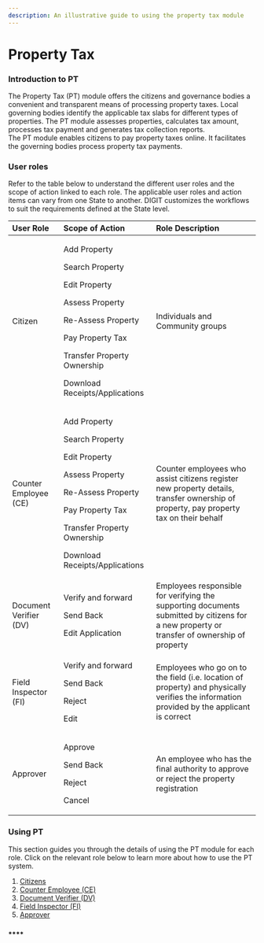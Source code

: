 ```yaml
---
description: An illustrative guide to using the property tax module
---
```


# Property Tax

### **Introduction to PT**

The Property Tax \(PT\) module offers the citizens and governance bodies a convenient and transparent means of processing property taxes. Local governing bodies identify the applicable tax slabs for different types of properties. The PT module assesses properties, calculates tax amount, processes tax payment and generates tax collection reports.   
The PT module enables citizens to pay property taxes online. It facilitates the governing bodies process property tax payments.

### User roles

Refer to the table below to understand the different user roles and the scope of action linked to each role. The applicable user roles and action items can vary from one State to another. DIGIT customizes the workflows to suit the requirements defined at the State level. 

<table>
  <thead>
    <tr>
      <th style="text-align:left">User Role</th>
      <th style="text-align:left">Scope of Action</th>
      <th style="text-align:left">Role Description</th>
    </tr>
  </thead>
  <tbody>
    <tr>
      <td style="text-align:left">Citizen</td>
      <td style="text-align:left">
        <p>Add Property</p>
        <p>Search Property</p>
        <p>Edit Property</p>
        <p>Assess Property</p>
        <p>Re-Assess Property</p>
        <p>Pay Property Tax</p>
        <p>Transfer Property Ownership</p>
        <p>Download Receipts/Applications</p>
      </td>
      <td style="text-align:left">Individuals and Community groups</td>
    </tr>
    <tr>
      <td style="text-align:left">Counter Employee (CE)</td>
      <td style="text-align:left">
        <p>Add Property</p>
        <p>Search Property</p>
        <p>Edit Property</p>
        <p>Assess Property</p>
        <p>Re-Assess Property</p>
        <p>Pay Property Tax</p>
        <p>Transfer Property Ownership</p>
        <p>Download Receipts/Applications</p>
      </td>
      <td style="text-align:left">Counter employees who assist citizens register new property details, transfer
        ownership of property, pay property tax on their behalf</td>
    </tr>
    <tr>
      <td style="text-align:left">Document Verifier (DV)</td>
      <td style="text-align:left">
        <p>Verify and forward</p>
        <p>Send Back</p>
        <p>Edit Application</p>
      </td>
      <td style="text-align:left">Employees responsible for verifying the supporting documents submitted
        by citizens for a new property or transfer of ownership of property</td>
    </tr>
    <tr>
      <td style="text-align:left">Field Inspector (FI)</td>
      <td style="text-align:left">
        <p>Verify and forward</p>
        <p>Send Back</p>
        <p>Reject</p>
        <p>Edit</p>
      </td>
      <td style="text-align:left">Employees who go on to the field (i.e. location of property) and physically
        verifies the information provided by the applicant is correct</td>
    </tr>
    <tr>
      <td style="text-align:left">Approver</td>
      <td style="text-align:left">
        <p>Approve</p>
        <p>Send Back</p>
        <p>Reject</p>
        <p>Cancel</p>
      </td>
      <td style="text-align:left">An employee who has the final authority to approve or reject the property
        registration</td>
    </tr>
  </tbody>
</table>

### **Using PT**

This section guides you through the details of using the PT module for each role. Click on the relevant role below to learn more about how to use the PT system.

1. [Citizens](citizen-user-manual.md)
2. [Counter Employee \(CE\)](citizen-user-manual.md)
3. [Document Verifier \(DV\)](employee-user-manual.md#document-verifier-dv)
4. [Field Inspector \(FI\)](employee-user-manual.md#field-inspector-fi)
5. [Approver](employee-user-manual.md#approver)

### 

####    ****

